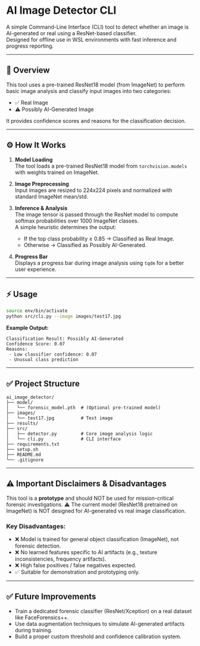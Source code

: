 # AI Image Detector CLI

A simple Command-Line Interface (CLI) tool to detect whether an image is AI-generated or real using a ResNet-based classifier.  
Designed for offline use in WSL environments with fast inference and progress reporting.

---

## 🚀 Overview

This tool uses a pre-trained ResNet18 model (from ImageNet) to perform basic image analysis and classify input images into two categories:
- ✅ Real Image  
- ⚠️ Possibly AI-Generated Image  

It provides confidence scores and reasons for the classification decision.

---

## ⚙️ How It Works

1. **Model Loading**  
   The tool loads a pre-trained ResNet18 model from `torchvision.models` with weights trained on ImageNet.

2. **Image Preprocessing**  
   Input images are resized to 224x224 pixels and normalized with standard ImageNet mean/std.

3. **Inference & Analysis**  
   The image tensor is passed through the ResNet model to compute softmax probabilities over 1000 ImageNet classes.  
   A simple heuristic determines the output:
   - If the top class probability ≥ 0.85 → Classified as Real Image.
   - Otherwise → Classified as Possibly AI-Generated.

4. **Progress Bar**  
   Displays a progress bar during image analysis using `tqdm` for a better user experience.

---

## ⚡ Usage

```bash
source env/bin/activate
python src/cli.py --image images/test17.jpg
````

**Example Output:**

```plaintext
Classification Result: Possibly AI-Generated
Confidence Score: 0.07
Reasons:
 - Low classifier confidence: 0.07
 - Unusual class prediction
```

---

## ✅ Project Structure

```plaintext
ai_image_detector/
├── model/
│   └── forensic_model.pth  # (Optional pre-trained model)
├── images/
│   └── test17.jpg          # Test image
├── results/
├── src/
│   ├── detector.py         # Core image analysis logic
│   └── cli.py              # CLI interface
├── requirements.txt
├── setup.sh
├── README.md
└── .gitignore
```

---

## ⚠️ Important Disclaimers & Disadvantages

This tool is a **prototype** and should NOT be used for mission-critical forensic investigations.
⚠️ The current model (ResNet18 pretrained on ImageNet) is NOT designed for AI-generated vs real image classification.

### Key Disadvantages:

* ❌ Model is trained for general object classification (ImageNet), not forensic detection.
* ❌ No learned features specific to AI artifacts (e.g., texture inconsistencies, frequency artifacts).
* ❌ High false positives / false negatives expected.
* ✅ Suitable for demonstration and prototyping only.

---

## ✅ Future Improvements

* Train a dedicated forensic classifier (ResNet/Xception) on a real dataset like FaceForensics++.
* Use data augmentation techniques to simulate AI-generated artifacts during training.
* Build a proper custom threshold and confidence calibration system.

